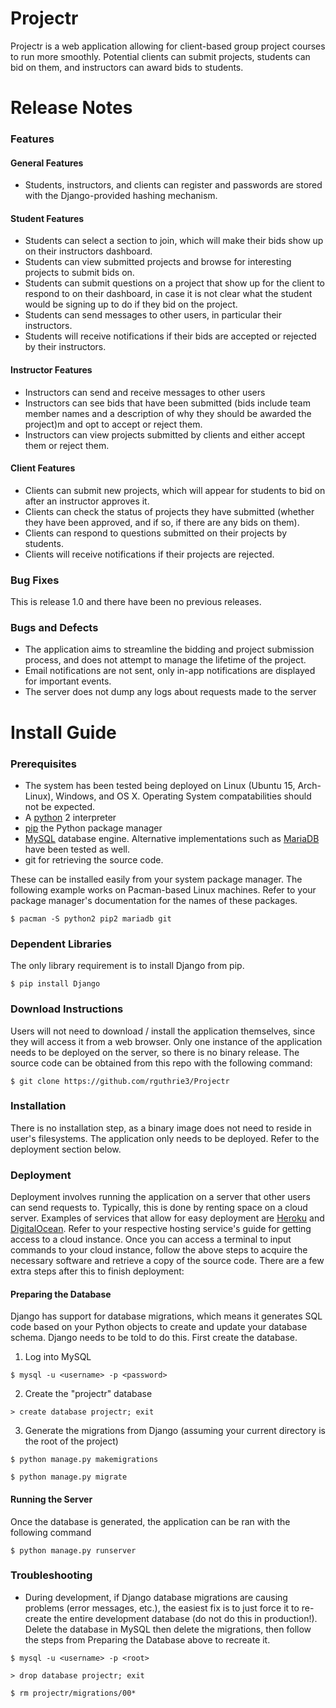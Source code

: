 # Projectr

Projectr is a web application allowing for client-based group project courses to run more smoothly.
Potential clients can submit projects, students can bid on them, and instructors can award bids to students.

# Release Notes

### Features

#### General Features
* Students, instructors, and clients can register and passwords are stored with the Django-provided hashing mechanism.

#### Student Features
* Students can select a section to join, which will make their bids show up on their instructors dashboard.
* Students can view submitted projects and browse for interesting projects to submit bids on.
* Students can submit questions on a project that show up for the client to respond to on their dashboard, in case it is not clear
  what the student would be signing up to do if they bid on the project.
* Students can send messages to other users, in particular their instructors.
* Students will receive notifications if their bids are accepted or rejected by their instructors.

#### Instructor Features
* Instructors can send and receive messages to other users
* Instructors can see bids that have been submitted (bids include team member names and a description of why they should be awarded the project)m
  and opt to accept or reject them.
* Instructors can view projects submitted by clients and either accept them or reject them.

#### Client Features
* Clients can submit new projects, which will appear for students to bid on after an instructor approves it.
* Clients can check the status of projects they have submitted (whether they have been approved, and if so, if there are any bids on them).
* Clients can respond to questions submitted on their projects by students.
* Clients will receive notifications if their projects are rejected.



### Bug Fixes
This is release 1.0 and there have been no previous releases.



### Bugs and Defects
* The application aims to streamline the bidding and project submission process, and does not attempt to manage the lifetime of the project.
* Email notifications are not sent, only in-app notifications are displayed for important events.
* The server does not dump any logs about requests made to the server


# Install Guide

### Prerequisites
* The system has been tested being deployed on Linux (Ubuntu 15, Arch-Linux), Windows, and OS X.
  Operating System compatabilities should not be expected.
* A [python](https://www.python.org) 2 interpreter
* [pip](https://pip.pypa.io/en/stable/installing/) the Python package manager
* [MySQL](http://www.mysql.com/) database engine.  Alternative implementations such as [MariaDB](https://mariadb.com) have been tested as well.
* git for retrieving the source code.

These can be installed easily from your system package manager.  The following example works on Pacman-based Linux machines.
Refer to your package manager's documentation for the names of these packages.

```$ pacman -S python2 pip2 mariadb git```


### Dependent Libraries
The only library requirement is to install Django from pip.

```$ pip install Django```


### Download Instructions
Users will not need to download / install the application themselves, since they will access it from a web browser.
Only one instance of the application needs to be deployed on the server, so there is no binary release.
The source code can be obtained from this repo with the following command:

```$ git clone https://github.com/rguthrie3/Projectr```


### Installation
There is no installation step, as a binary image does not need to reside in user's filesystems.
The application only needs to be deployed.
Refer to the deployment section below.


### Deployment
Deployment involves running the application on a server that other users can send requests to.
Typically, this is done by renting space on a cloud server.
Examples of services that allow for easy deployment are [Heroku](https://heroku.com) and [DigitalOcean](https://digitalocean.com).
Refer to your respective hosting service's guide for getting access to a cloud instance.
Once you can access a terminal to input commands to your cloud instance, follow the above steps to acquire the necessary software and
retrieve a copy of the source code.
There are a few extra steps after this to finish deployment:

#### Preparing the Database
Django has support for database migrations, which means it generates SQL code based on your Python objects to create and update your database schema.
Django needs to be told to do this.
First create the database.

1. Log into MySQL

```$ mysql -u <username> -p <password>```

2. Create the "projectr" database

```> create database projectr; exit```

3. Generate the migrations from Django (assuming your current directory is the root of the project)

```$ python manage.py makemigrations```

```$ python manage.py migrate```

#### Running the Server
Once the database is generated, the application can be ran with the following command

```$ python manage.py runserver```

### Troubleshooting
* During development, if Django database migrations are causing problems (error messages, etc.), the easiest fix is to just force it to re-create the entire development database
  (do not do this in production!).  Delete the database in MySQL then delete the migrations, then follow the steps from Preparing the Database above to recreate it.

```$ mysql -u <username> -p <root>```

```> drop database projectr; exit```

```$ rm projectr/migrations/00*```

